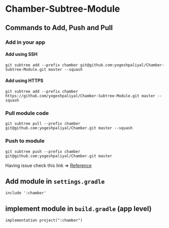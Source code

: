 # Chamber-Subtree-Module


## Commands to Add, Push and Pull

### Add in your app
#### Add using SSH
```
git subtree add --prefix chamber git@github.com:yogeshpaliyal/Chamber-Subtree-Module.git master --squash
```

#### Add using HTTPS
```
git subtree add --prefix chamber https://github.com/yogeshpaliyal/Chamber-Subtree-Module.git master --squash
```
### Pull module code
```
git subtree pull --prefix chamber git@github.com:yogeshpaliyal/Chamber.git master --squash
```

### Push to module
```
git subtree push --prefix chamber git@github.com:yogeshpaliyal/Chamber.git master
```

Having issue check this link => [Reference](https://gist.github.com/SKempin/b7857a6ff6bddb05717cc17a44091202)


## Add module in `settings.gradle`
```
include ':chamber'
```

## implement module in `build.gradle` (app level)
```
implementation project(":chamber")
```
